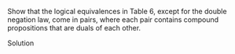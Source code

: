 Show that the logical equivalences in Table 6, except for the double negation law, come in pairs, where each pair contains compound propositions that are duals of each other.

Solution

